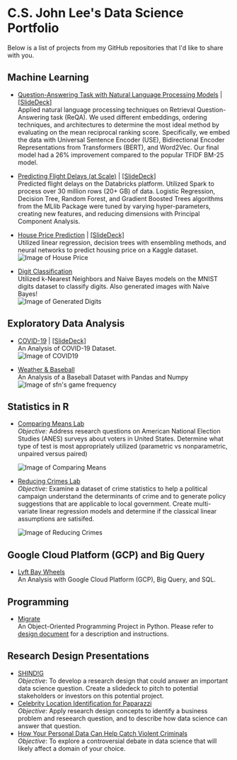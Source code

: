 # C.S. John Lee's Data Science Portfolio
  
Below is a list of projects from my GitHub repositories that I'd like to share with you.

## Machine Learning 
- [Question-Answering Task with Natural Language Processing Models](https://github.com/CSJohnLee/projects_ucb_mids/tree/master/stackoverflow_reqa)  |   [[SlideDeck]](https://docs.google.com/presentation/d/1hi7xf_9UxuG7_e1n8TSSkoI3qRV78HULg08lMpaYP9s/edit?usp=sharing)   
Applied natural language processing techniques on Retrieval Question-Answering task (ReQA). We used different embeddings, ordering techniques, and architectures to determine the most ideal method by evaluating on the mean reciprocal ranking score. Specifically, we embed the data with Universal Sentence Encoder (USE), Bidirectional Encoder Representations from Transformers (BERT), and Word2Vec. Our final model had a 26% improvement compared to the popular TFIDF BM-25 model.


- [Predicting Flight Delays (at Scale)](https://github.com/CSJohnLee/projects_ucb_mids/tree/master/flight_delays_prediction)  |   [[SlideDeck]](https://docs.google.com/presentation/d/1VkYIzGgzorXwzKhASuqDeq1tBfVdYDn3LabyfhQdw64/edit?usp=sharing)   
Predicted flight delays on the Databricks platform. Utilized Spark to process over 30 million rows (20+ GB) of data. Logistic Regression, Decision Tree, Random Forest, and Gradient Boosted Trees algorithms from the MLlib Package were tuned by varying hyper-parameters, creating new features, and reducing dimensions with Principal Component Analysis. 


- [House Price Prediction](https://github.com/CSJohnLee/projects_ucb_mids/tree/master/house_price_prediction)  |   [[SlideDeck]](https://docs.google.com/presentation/d/1B8kliL58PaSFKafOiJD0OPBr-FkByLgqiz3M6acir3o/edit?usp=sharing)    
  Utilized linear regression, decision trees with ensembling methods, and neural networks to predict housing price on a Kaggle dataset.  
  ![Image of House Price](https://raw.githubusercontent.com/CSJohnLee/projects_ucb_mids/master/Images/house_price_predict.PNG)  


- [Digit Classification](https://github.com/CSJohnLee/projects_ucb_mids/tree/master/digit_classification)  
  Utilized k-Nearest Neighbors and Naive Bayes models on the MNIST digits dataset to classify digits. Also generated images with Naive Bayes!  
  ![Image of Generated Digits](https://raw.githubusercontent.com/CSJohnLee/projects_ucb_mids/master/Images/generated_images.png)  
  
## Exploratory Data Analysis 
- [COVID-19](https://github.com/CSJohnLee/COVID19_Project)  |   [[SlideDeck]](https://docs.google.com/presentation/d/1z9M6WjM0kyZV0tBjC2mafpYZLWmoRZ9VFko0kUA46zE/edit?usp=sharing)    
  An Analysis of COVID-19 Dataset.  
  ![Image of COVID19](https://github.com/CSJohnLee/projects_ucb_mids/blob/master/Images/CaseOverTime.gif?raw=true)   

- [Weather & Baseball](https://github.com/CSJohnLee/projects_ucb_mids/tree/master/Weather_Baseball_Data_Analysis_with_Pandas_and_Numpy)  
  An Analysis of a Baseball Dataset with Pandas and Numpy  
  ![Image of sfn's game frequency](https://github.com/CSJohnLee/projects_ucb_mids/blob/master/Images/weather_baseball.png?raw=true)

## Statistics in R 
- [Comparing Means Lab](https://github.com/CSJohnLee/projects_ucb_mids/tree/master/comparing_means_lab)  
   *Objective:* Address research questions on American National Election Studies (ANES) surveys about voters in United States. Determine what type of test is most appropriately utilized (parametric vs nonparametric, unpaired versus paired)  
   
   ![Image of Comparing Means](https://github.com/CSJohnLee/projects_ucb_mids/blob/master/Images/comparing_means.PNG?raw=true)  
     
- [Reducing Crimes Lab](https://github.com/CSJohnLee/projects_ucb_mids/tree/master/reducing_crimes_lab)  
   *Objective:* Examine a dataset of crime statistics to help a political campaign understand the determinants of crime and to generate policy suggestions that are applicable to local government. Create multi-variate linear regression models and determine if the classical linear assumptions are satisifed.   
     
   ![Image of Reducing Crimes](https://github.com/CSJohnLee/projects_ucb_mids/blob/master/Images/reducing_crime.PNG?raw=true)

## Google Cloud Platform (GCP) and Big Query
- [Lyft Bay Wheels](https://github.com/CSJohnLee/projects_ucb_mids/tree/master/lyft_bay_wheels_data_analysis)  
  An Analysis with Google Cloud Platform (GCP), Big Query, and SQL.

## Programming
- [Migrate](https://github.com/CSJohnLee/projects_ucb_mids/tree/master/Migrate_An_OOP_Project)  
  An Object-Oriented Programming Project in Python. Please refer to [design document](https://github.com/CSJohnLee/projects_ucb_mids/blob/master/Migrate_An_OOP_Project/Design_Doc_CSJL_Final.pdf) for a description and instructions. 

## Research Design Presentations
- [SHIND!G](https://github.com/CSJohnLee/projects_ucb_mids/blob/master/Research_Design_Presentations/SHIND!G.pptx)    
   *Objective*: To develop a research design that could answer an important data science question. Create a slidedeck to pitch to potential stakeholders or investors on this potential project.
- [Celebrity Location Identification for Paparazzi](https://github.com/CSJohnLee/projects_ucb_mids/blob/master/Research_Design_Presentations/Celebrity_Location_Identification_for_Paparazzi.pptx)   
   *Objective*: Apply research design concepts to identify a business problem and reseearch question, and to describe how data science can answer that question.
- [How Your Personal Data Can Help Catch Violent Criminals](https://github.com/CSJohnLee/projects_ucb_mids/blob/master/Research_Design_Presentations/How_Your_Personal_Data_Can_Help_Catch_Violent_Criminals.pptx)  
   *Objective*: To explore a controversial debate in data science that will likely affect a domain of your choice. 





















